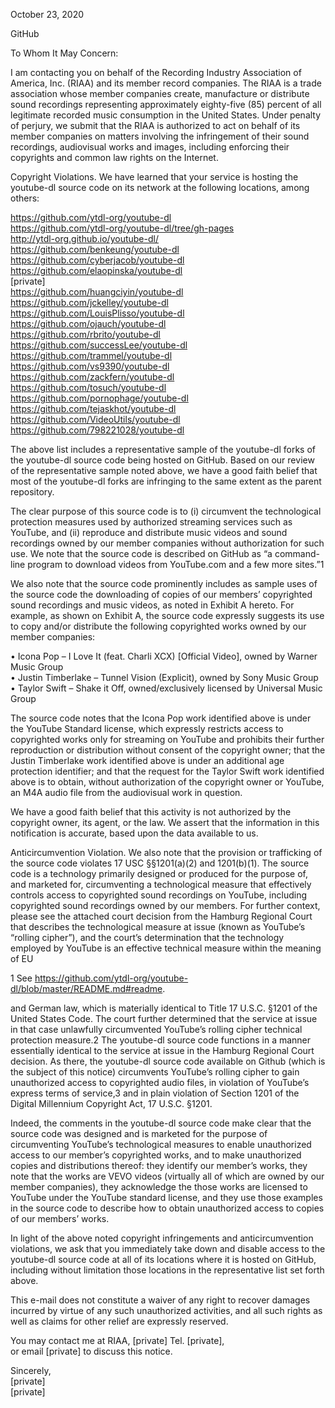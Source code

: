 October 23, 2020 

GitHub

To Whom It May Concern:

I am contacting you on behalf of the Recording Industry Association of America, Inc. (RIAA) and
its member record companies. The RIAA is a trade association whose member companies
create, manufacture or distribute sound recordings representing approximately eighty-five (85)
percent of all legitimate recorded music consumption in the United States. Under penalty of
perjury, we submit that the RIAA is authorized to act on behalf of its member companies on
matters involving the infringement of their sound recordings, audiovisual works and images,
including enforcing their copyrights and common law rights on the Internet.

Copyright Violations. We have learned that your service is hosting the youtube-dl source code
on its network at the following locations, among others:

https://github.com/ytdl-org/youtube-dl  
https://github.com/ytdl-org/youtube-dl/tree/gh-pages  
http://ytdl-org.github.io/youtube-dl/  
https://github.com/benkeung/youtube-dl  
https://github.com/cyberjacob/youtube-dl  
https://github.com/elaopinska/youtube-dl  
[private]    
https://github.com/huangciyin/youtube-dl  
https://github.com/jckelley/youtube-dl  
https://github.com/LouisPlisso/youtube-dl  
https://github.com/ojauch/youtube-dl  
https://github.com/rbrito/youtube-dl  
https://github.com/successLee/youtube-dl  
https://github.com/trammel/youtube-dl  
https://github.com/vs9390/youtube-dl  
https://github.com/zackfern/youtube-dl  
https://github.com/tosuch/youtube-dl  
https://github.com/pornophage/youtube-dl  
https://github.com/tejaskhot/youtube-dl  
https://github.com/VideoUtils/youtube-dl  
https://github.com/798221028/youtube-dl  

The above list includes a representative sample of the youtube-dl forks of the youtube-dl
source code being hosted on GitHub. Based on our review of the representative sample noted
above, we have a good faith belief that most of the youtube-dl forks are infringing to the same
extent as the parent repository.

The clear purpose of this source code is to (i) circumvent the technological protection measures
used by authorized streaming services such as YouTube, and (ii) reproduce and distribute music
videos and sound recordings owned by our member companies without authorization for such
use. We note that the source code is described on GitHub as “a command-line program to
download videos from YouTube.com and a few more sites.”1

We also note that the source
code prominently includes as sample uses of the source code the downloading of copies of our
members’ copyrighted sound recordings and music videos, as noted in Exhibit A hereto. For
example, as shown on Exhibit A, the source code expressly suggests its use to copy and/or
distribute the following copyrighted works owned by our member companies:

• Icona Pop – I Love It (feat. Charli XCX) [Official Video], owned by Warner Music Group  
• Justin Timberlake – Tunnel Vision (Explicit), owned by Sony Music Group  
• Taylor Swift – Shake it Off, owned/exclusively licensed by Universal Music Group

The source code notes that the Icona Pop work identified above is under the YouTube Standard
license, which expressly restricts access to copyrighted works only for streaming on YouTube
and prohibits their further reproduction or distribution without consent of the copyright owner;
that the Justin Timberlake work identified above is under an additional age protection
identifier; and that the request for the Taylor Swift work identified above is to obtain, without
authorization of the copyright owner or YouTube, an M4A audio file from the audiovisual work
in question.

We have a good faith belief that this activity is not authorized by the copyright owner, its agent,
or the law. We assert that the information in this notification is accurate, based upon the data
available to us.

Anticircumvention Violation. We also note that the provision or trafficking of the source code
violates 17 USC §§1201(a)(2) and 1201(b)(1). The source code is a technology primarily
designed or produced for the purpose of, and marketed for, circumventing a technological
measure that effectively controls access to copyrighted sound recordings on YouTube, including
copyrighted sound recordings owned by our members. For further context, please see the
attached court decision from the Hamburg Regional Court that describes the technological
measure at issue (known as YouTube’s “rolling cipher”), and the court’s determination that the
technology employed by YouTube is an effective technical measure within the meaning of EU

1
See https://github.com/ytdl-org/youtube-dl/blob/master/README.md#readme.

and German law, which is materially identical to Title 17 U.S.C. §1201 of the United States
Code. The court further determined that the service at issue in that case unlawfully
circumvented YouTube’s rolling cipher technical protection measure.2
The youtube-dl source code functions in a manner essentially identical to the service at issue in
the Hamburg Regional Court decision. As there, the youtube-dl source code available on
Github (which is the subject of this notice) circumvents YouTube’s rolling cipher to gain
unauthorized access to copyrighted audio files, in violation of YouTube’s express terms of
service,3 and in plain violation of Section 1201 of the Digital Millennium Copyright Act, 17 U.S.C.
§1201.

Indeed, the comments in the youtube-dl source code make clear that the source code was
designed and is marketed for the purpose of circumventing YouTube’s technological measures
to enable unauthorized access to our member’s copyrighted works, and to make unauthorized
copies and distributions thereof: they identify our member’s works, they note that the works
are VEVO videos (virtually all of which are owned by our member companies), they
acknowledge the those works are licensed to YouTube under the YouTube standard license, and
they use those examples in the source code to describe how to obtain unauthorized access to
copies of our members’ works.

In light of the above noted copyright infringements and anticircumvention violations, we ask
that you immediately take down and disable access to the youtube-dl source code at all of its
locations where it is hosted on GitHub, including without limitation those locations in the
representative list set forth above.

This e-mail does not constitute a waiver of any right to recover damages incurred by virtue of
any such unauthorized activities, and all such rights as well as claims for other relief are
expressly reserved.

You may contact me at RIAA, [private] Tel. [private],  
or email [private] to discuss this notice.

Sincerely,  
[private]  
[private]
